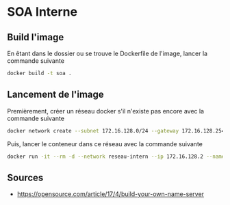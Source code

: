 # SOA Interne

## Build l'image

En êtant dans le dossier ou se trouve le Dockerfile de l'image, lancer la commande suivante

```bash
docker build -t soa .
```

## Lancement de l'image

Premièrement, créer un réseau docker s'il n'existe pas encore avec la commande suivante

```bash
docker network create --subnet 172.16.128.0/24 --gateway 172.16.128.254 reseau-intern
```

Puis, lancer le conteneur dans ce réseau avec la commande suivante

```bash
docker run -it --rm -d --network reseau-intern --ip 172.16.128.2 --name soa soa
```

## Sources

* <https://opensource.com/article/17/4/build-your-own-name-server>
